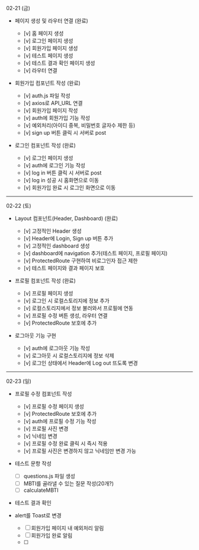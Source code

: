 02-21 (금)

- 페이지 생성 및 라우터 연결 (완료)

  - [v] 홈 페이지 생성
  - [v] 로그인 페이지 생성
  - [v] 회원가입 페이지 생성
  - [v] 테스트 페이지 생성
  - [v] 테스트 결과 확인 페이지 생성
  - [v] 라우터 연결

- 회원가입 컴포넌트 작성 (완료)

  - [v] auth.js 파일 작성
  - [v] axios로 API_URL 연결
  - [v] 회원가입 페이지 작성
  - [v] auth에 회원가입 기능 작성
  - [v] 예외처리(아이디 중복, 비밀번호 글자수 제한 등)
  - [v] sign up 버튼 클릭 시 서버로 post

- 로그인 컴포넌트 작성 (완료)

  - [v] 로그인 페이지 생성
  - [v] auth에 로그인 기능 작성
  - [v] log in 버튼 클릭 시 서버로 post
  - [v] log in 성공 시 홈화면으로 이동
  - [v] 회원가입 완료 시 로그인 화면으로 이동

---

02-22 (토)

- Layout 컴포넌트(Header, Dashboard) (완료)

  - [v] 고정적인 Header 생성
  - [v] Header에 Login, Sign up 버튼 추가
  - [v] 고정적인 dashboard 생성
  - [v] dashboard에 navigation 추가(테스트 페이지, 프로필 페이지)
  - [v] ProtectedRoute 구현하여 비로그인자 접근 제한
  - [v] 테스트 페이지와 결과 페이지 보호

- 프로필 컴포넌트 작성 (완료)

  - [v] 프로필 페이지 생성
  - [v] 로그인 시 로컬스토리지에 정보 추가
  - [v] 로컬스토리지에서 정보 불러와서 프로필에 연동
  - [v] 프로필 수정 버튼 생성, 라우터 연결
  - [v] ProtectedRoute 보호에 추가

- 로그아웃 기능 구현

  - [v] auth에 로그아웃 기능 작성
  - [v] 로그아웃 시 로컬스토리지에 정보 삭제
  - [v] 로그인 상태에서 Header에 Log out 뜨도록 변경

---

02-23 (일)

- 프로필 수정 컴포넌트 작성

  - [v] 프로필 수정 페이지 생성
  - [v] ProtectedRoute 보호에 추가
  - [v] auth에 프로필 수정 기능 작성
  - [v] 프로필 사진 변경
  - [v] 닉네임 변경
  - [v] 프로필 수정 완료 클릭 시 즉시 적용
  - [v] 프로필 사진은 변경하지 않고 닉네임만 변경 가능

- 테스트 문항 작성

  - [ ] questions.js 파일 생성
  - [ ] MBTI를 골라낼 수 있는 질문 작성(20개?)
  - [ ] calculateMBTI

- 테스트 결과 확인

- alert를 Toast로 변경
  - [ ] 회원가입 페이지 내 예외처리 알림
  - [ ] 회원가입 완료 알림
  - [ ]

